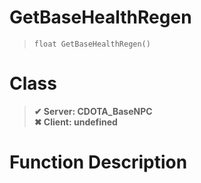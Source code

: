 # GetBaseHealthRegen
> `float GetBaseHealthRegen()`
# Class
> __✔ Server: CDOTA_BaseNPC__  
> __✖ Client: undefined__  
# Function Description

